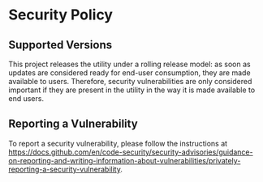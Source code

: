 # Security Policy

## Supported Versions

<!--
Use this section to tell people about which versions of your project are
currently being supported with security updates.

| Version | Supported          |
| ------- | ------------------ |
| 5.1.x   | :white_check_mark: |
| 5.0.x   | :x:                |
| 4.0.x   | :white_check_mark: |
| < 4.0   | :x:                |
-->

This project releases the utility under a rolling release model: as soon as updates are considered ready for end-user consumption, they are made available to users. Therefore, security vulnerabilities are only considered important if they are present in the utility in the way it is made available to end users.

## Reporting a Vulnerability

<!--
Use this section to tell people how to report a vulnerability.

Tell them where to go, how often they can expect to get an update on a
reported vulnerability, what to expect if the vulnerability is accepted or
declined, etc.
-->

To report a security vulnerability, please follow the instructions at https://docs.github.com/en/code-security/security-advisories/guidance-on-reporting-and-writing-information-about-vulnerabilities/privately-reporting-a-security-vulnerability.
